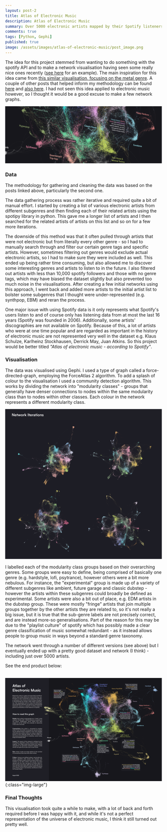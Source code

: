 ```yaml
---
layout: post-2
title: Atlas of Electronic Music
description: Atlas of Electronic Music
summary: Over 5000 electronic artists mapped by their Spotify listeners.
comments: true
tags: [Python, Gephi]
published: true
image: /assets/images/atlas-of-electronic-music/post_image.png
---
```


The idea for this project stemmed from wanting to do something with the spotify API and to make a network visualisation having seen some really nice ones recently ([see here](https://www.barabasilab.com/art/works) for an example). The main inspiration for this idea came from [this similar visualisation, focusing on the metal genre](https://erdavis.com/2019/03/01/mapping-the-metalverse/). A couple of other posts that helped inform my methodology can be found [here](https://medium.com/analytics-vidhya/what-kind-of-music-do-you-listen-to-exploring-the-network-of-spotifys-genres-56d188201a07) and [also here](https://wearebumper.com/blog/2022/08/22/spotify-episode-recommendation-algorithm/). I had not seen this idea applied to electronic music however, so I thought it would be a good excuse to make a few network graphs. 

![](/assets/images/atlas-of-electronic-music/atlasphotoshop2.png)

### Data

The methodology for gathering and cleaning the data was based on the posts linked above, particularly the second one.

The data gathering process was rather iterative and required quite a bit of manual effort. I started by creating a list of various electronic artists from different subgenres and then finding each of their related artists using the spotipy library in python. This gave me a longer list of artists and I then searched for the related artists of artists on this list and so on for a few more iterations. 

The downside of this method was that it often pulled through artists that were not electronic but from literally every other genre - so I had to manually search through and filter our certain genre tags and specific artists. However, sometimes filtering out genres would exclude actual electronic artists, so I had to make sure they were included as well. This ended up being rather time consuming, but also allowed me to discover some interesting genres and artists to listen to in the future. I also filtered out artists with less than 10,000 spotify followers and those with no genre tags, which may have biased the dataset slightly but also prevented too much noise in the visualisations. After creating a few initial networks using this approach, I went back and added more artists to the initial artist list to bolster some subgenres that I thought were under-represented (e.g. synthpop, EBM) and reran the process.

One major issue with using Spotify data is it only represents what Spotify's users listen to and of course only has listening data from at most the last 16 years (Spotify was founded in 2006). Additionally, some artists' discographies are not available on Spotify. Because of this, a lot of artists who were at one time popular and are regarded as important in the history of electronic music are not represented very well in the dataset e.g. Klaus Schulze, Karlheinz Stockhausen, Derrick May, Juan Atkins. So this project would be better titled *"Atlas of electronic music - according to Spotify"*.

### Visualisation

The data was visualised using Gephi. I used a type of graph called a force-directed-graph, employing the ForceAtlas 2 algorithm. To add a splash of colour to the visualisation I used a community detection algorithm. This works by dividing the network into "modularity classes" - groups that generally have denser connections to nodes within the same modularity class than to nodes within other classes. Each colour in the network represents a different modularity class. 

![](/assets/images/atlas-of-electronic-music/networkiterationsv2.png)

I labelled each of the modularity class groups based on their overarching genres. Some groups were easy to define, being comprised of basically one genre (e.g. hardstyle, lofi, psytrance), however others were a bit more nebulous. For instance, the "experimental" group is made up of a variety of different subgenres like ambient, future garage and classic dubstep - however the artists within these subgenres could broadly be defined as experimental. Some artists were also a bit out of place, e.g. EDM artists in the dubstep group. These were mostly "fringe" artists that join multiple groups together by the other artists they are related to, so it's not really a big issue, but it is true that the sub-genre labels are not precisely correct, and are instead more-so generalisations. Part of the reason for this may be due to the "playlist culture" of spotify which has possibly made a clear genre classification of music somewhat redundant - as it instead allows people to group music in ways beyond a standard genre taxonomy. 

The network went through a number of different versions (see above) but I eventually ended up with a pretty good dataset and network (I think) - including just over 5000 artists.

See the end product below:  
&nbsp;  

![](/assets/images/atlas-of-electronic-music/electronicmusicv48.png){:class="img-large"}

<!---
It's interesting to see the different shapes of each sub-genre. Some, like Drum and Bass are very dense and connect mostly to other DnB artists. On the other hand, there are genres like Experimental, which are more dispersed (likely as Experimental includes various "experimental" sub-genres e.g. classic dubstep, ambient). Some sub-genres are both dispersed but have multiple dense clusters e.g. Complextro/Future Bass. ..................

It's not surprising that some of the most central sub-genres to the network are the house related sub-genres, as many types of electronic music have their roots in house music or have been influenced by house.

As mentioned earlier, some of the most influential electronic artists are not very well represented in this dataset due to the data coming from Spotify. A good example of this is how Synthpop is very xxxxxxx from the network, floating off on it's own at the bottom. .................

Newer genres generally close and interconnected. (lofi, hyperpop, future funk, phonk, synthwave)

A lot of interaction between certain groups of sub-genres, usually fairly self explanatory e.g. Dubstep & Complextro/Future Bass, House, Classic House and Tech House, Trace & Eurodance.

--->
### Final Thoughts

This visualisation took quite a while to make, with a lot of back and forth required before I was happy with it, and while it's not a perfect representation of the universe of electronic music, I think it still turned out pretty well.
